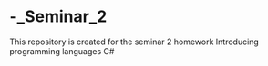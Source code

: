 # -_Seminar_2
This repository is created for the seminar 2 homework Introducing programming languages C#

